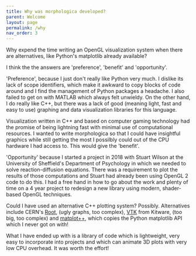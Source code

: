 ```yaml
---
title: Why was morphologica developed?
parent: Welcome
layout: page
permalink: /why
nav_order: 3
---
```

Why expend the time writing an OpenGL visualization system when there are alternatives, like Python's matplotlib already available?

I think the the answers are 'preference', 'benefit' and 'opportunity'.

'Preference', because I just don't really like Python very much. I dislike its lack of scope identifiers, which make it awkward to copy blocks of code around and I find the management of Python packages a headache. I also failed to get on with MATLAB which always felt unwieldy. On the other hand, I do really like C++, but there was a lack of good (meaning light, fast and easy to use) graphing and data visualization libraries for this language.

Visualization written in C++ and based on computer gaming technology had the promise of being lightning fast with minimal use of computational resources. I wanted to write morphologica so that I could have insightful graphics while still getting the most I possilbly could out of the CPU hardware I had access to. This would give the 'benefit'.

'Opportunity' because I started a project in 2018 with Stuart Wilson at the University of Sheffield's Department of Psychology in which we needed to solve reaction-diffusion equations. There was a requirement to plot the results of those computations and Stuart had already been using OpenGL 2 code to do this. I had a free hand in how to go about the work and plenty of time on a 4 year project to redesign a new library using modern, shader-based OpenGL techniques.

Could I have used an alternative C++ plotting system? Possibly. Alternatives include CERN's [Root](https://root.cern/), (ugly graphs, too complex), [VTK](https://vtk.org/) from Kitware, (too big, too complex) and [matplot++](https://alandefreitas.github.io/matplotplusplus/), which copies the Python matplotlib API which I never got on with!

What I have ended up with is a library of code which is lightweight, very easy to incorporate into projects and which can animate 3D plots with very low CPU overhead. It was worth the effort!